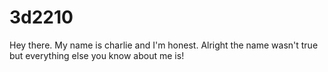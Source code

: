 # 3d2210
Hey there.  My name is charlie and I'm honest.  Alright the name wasn't true but everything else you know about me is!
